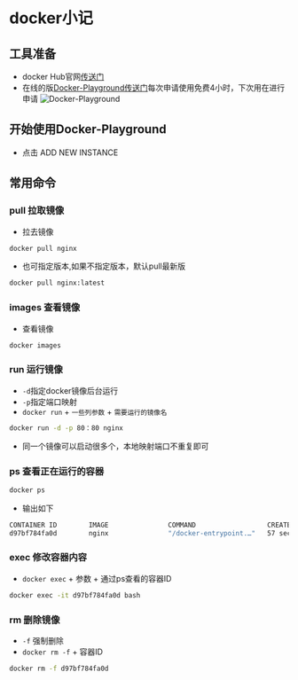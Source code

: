 # docker小记

## 工具准备
* docker Hub官网[传送门](https://hub.docker.com/)
* 在线的版[Docker-Playground传送门](https://labs.play-with-docker.com/)每次申请使用免费4小时，下次用在进行申请
![Docker-Playground](https://imgkr.cn-bj.ufileos.com/25cbd8c4-b3fd-43e7-a256-4aacec479174.png)
## 开始使用Docker-Playground
* 点击 ADD NEW INSTANCE
## 常用命令
### pull 拉取镜像
* 拉去镜像
```bash
docker pull nginx
```
* 也可指定版本,如果不指定版本，默认pull最新版
```bash
docker pull nginx:latest
```
### images 查看镜像
* 查看镜像
```bash
docker images
```

### run 运行镜像
* `-d`指定docker镜像后台运行
* `-p`指定端口映射
* `docker run` + `一些列参数` + `需要运行的镜像名`
```bash
docker run -d -p 80：80 nginx
```
* 同一个镜像可以启动很多个，本地映射端口不重复即可
### ps 查看正在运行的容器
```bash
docker ps
```
* 输出如下
```bash
CONTAINER ID        IMAGE               COMMAND                  CREATED             STATUS              PORTS                NAMES
d97bf784fa0d        nginx               "/docker-entrypoint.…"   57 seconds ago      Up 56 seconds       0.0.0.0:80->80/tcp   beautiful_proskuriakova
```
### exec 修改容器内容
* `docker exec` + 参数 + 通过ps查看的容器ID
```bash
docker exec -it d97bf784fa0d bash
```

### rm 删除镜像
* `-f` 强制删除
* `docker rm -f` + 容器ID
```bash
docker rm -f d97bf784fa0d
```